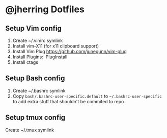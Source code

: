 # @jherring Dotfiles

## Setup Vim config
1. Create ~/.vimrc symlink
2. Install vim-X11 (for x11 clipboard support)
3. Install Vim Plug https://github.com/junegunn/vim-plug
4. Install Plugins: :PlugInstall
5. Install ctags

## Setup Bash config
1. Create ~/.bashrc symlink
2. Copy `bash/.bashrc-user-specific.default` to `~/.bashrc-user-specific` to add extra stuff that shouldn't be commited to repo

## Setup tmux config
Create ~/.tmux symlink
